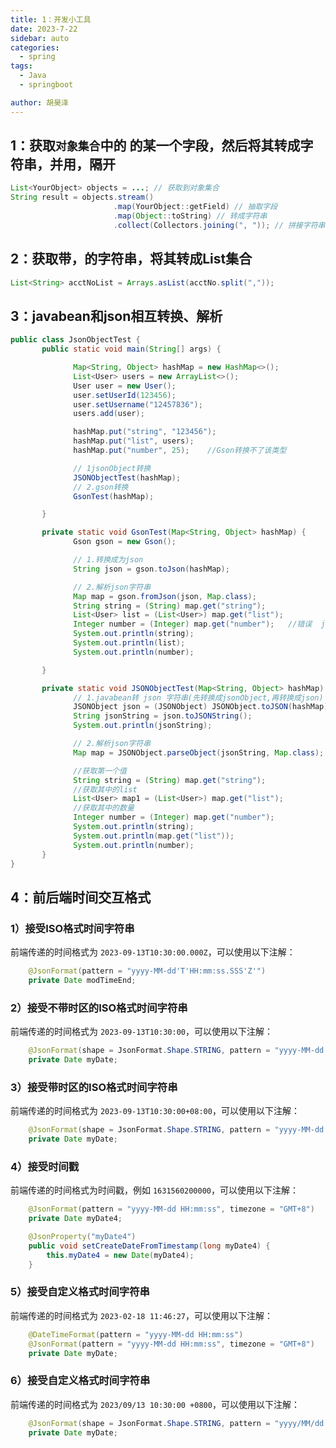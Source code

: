 ```yaml
---
title: 1：开发小工具
date: 2023-7-22
sidebar: auto
categories:
  - spring
tags:
  - Java
  - springboot

author: 胡昊泽
---
```

## 1：获取`对象集合`中的 的某一个字段，然后将其转成字符串，并用，隔开
```java
List<YourObject> objects = ...; // 获取到对象集合
String result = objects.stream()
                       .map(YourObject::getField) // 抽取字段
                       .map(Object::toString) // 转成字符串
                       .collect(Collectors.joining(", ")); // 拼接字符串

```
## 2：获取带，的字符串，将其转成List集合
```java
List<String> acctNoList = Arrays.asList(acctNo.split(","));
```

## 3：javabean和json相互转换、解析
```java
public class JsonObjectTest {
       public static void main(String[] args) {

              Map<String, Object> hashMap = new HashMap<>();
              List<User> users = new ArrayList<>();
              User user = new User();
              user.setUserId(123456);
              user.setUsername("12457836");
              users.add(user);

              hashMap.put("string", "123456");
              hashMap.put("list", users);
              hashMap.put("number", 25);    //Gson转换不了该类型

              // 1jsonObject转换
              JSONObjectTest(hashMap);
              // 2.gson转换
              GsonTest(hashMap);

       }

       private static void GsonTest(Map<String, Object> hashMap) {
              Gson gson = new Gson();

              // 1.转换成为json
              String json = gson.toJson(hashMap);

              // 2.解析json字符串
              Map map = gson.fromJson(json, Map.class);
              String string = (String) map.get("string");
              List<User> list = (List<User>) map.get("list");
              Integer number = (Integer) map.get("number");   //错误  java.lang.Double cannot be cast to java.lang.Integer
              System.out.println(string);
              System.out.println(list);
              System.out.println(number);

       }

       private static void JSONObjectTest(Map<String, Object> hashMap) {
              // 1.javabean转 json 字符串(先转换成jsonObject,再转换成json)
              JSONObject json = (JSONObject) JSONObject.toJSON(hashMap);
              String jsonString = json.toJSONString();
              System.out.println(jsonString);

              // 2.解析json字符串
              Map map = JSONObject.parseObject(jsonString, Map.class);

              //获取第一个值
              String string = (String) map.get("string");
              //获取其中的list
              List<User> map1 = (List<User>) map.get("list");
              //获取其中的数量
              Integer number = (Integer) map.get("number");
              System.out.println(string);
              System.out.println(map.get("list"));
              System.out.println(number);
       }
}
```

## 4：前后端时间交互格式
### 1）接受ISO格式时间字符串
前端传递的时间格式为 `2023-09-13T10:30:00.000Z`，可以使用以下注解：
```java
    @JsonFormat(pattern = "yyyy-MM-dd'T'HH:mm:ss.SSS'Z'")
    private Date modTimeEnd;
```	

### 2）接受不带时区的ISO格式时间字符串
前端传递的时间格式为 `2023-09-13T10:30:00`，可以使用以下注解：
```java
    @JsonFormat(shape = JsonFormat.Shape.STRING, pattern = "yyyy-MM-dd'T'HH:mm:ss")
    private Date myDate;
```

### 3）接受带时区的ISO格式时间字符串
前端传递的时间格式为 `2023-09-13T10:30:00+08:00`，可以使用以下注解：
```java
    @JsonFormat(shape = JsonFormat.Shape.STRING, pattern = "yyyy-MM-dd'T'HH:mm:ssXXX")
    private Date myDate;
```
### 4）接受时间戳
前端传递的时间格式为时间戳，例如 `1631560200000`，可以使用以下注解：

```java
    @JsonFormat(pattern = "yyyy-MM-dd HH:mm:ss", timezone = "GMT+8")
    private Date myDate4;

    @JsonProperty("myDate4")
    public void setCreateDateFromTimestamp(long myDate4) {
        this.myDate4 = new Date(myDate4);
    }
```	


### 5）接受自定义格式时间字符串
前端传递的时间格式为 `2023-02-18 11:46:27`，可以使用以下注解：
```java
    @DateTimeFormat(pattern = "yyyy-MM-dd HH:mm:ss")
    @JsonFormat(pattern = "yyyy-MM-dd HH:mm:ss", timezone = "GMT+8")
    private Date myDate;
```	

### 6）接受自定义格式时间字符串
前端传递的时间格式为 `2023/09/13 10:30:00 +0800`，可以使用以下注解：
```java
    @JsonFormat(shape = JsonFormat.Shape.STRING, pattern = "yyyy/MM/dd HH:mm:ss Z")
    private Date myDate;
```	